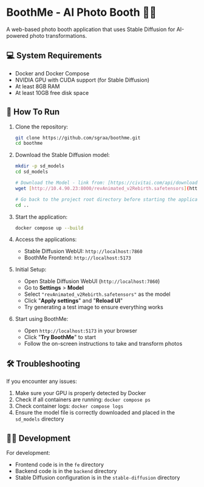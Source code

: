 # BoothMe - AI Photo Booth 📸✨

A web-based photo booth application that uses Stable Diffusion for AI-powered photo transformations.

## 💻 System Requirements

-   Docker and Docker Compose
-   NVIDIA GPU with CUDA support (for Stable Diffusion)
-   At least 8GB RAM
-   At least 10GB free disk space

## 🚀 How To Run

1.  Clone the repository:
    ```bash
    git clone https://github.com/sgraa/boothme.git
    cd boothme
    ```

2.  Download the Stable Diffusion model:
    ```bash
    mkdir -p sd_models
    cd sd_models

    # Download the Model - link from: [https://civitai.com/api/download/models/425083](https://civitai.com/api/download/models/425083)
    wget [http://10.4.90.23:8000/revAnimated_v2Rebirth.safetensors](http://10.4.90.23:8000/revAnimated_v2Rebirth.safetensors)

    # Go back to the project root directory before starting the application
    cd ..
    ```

3.  Start the application:
    ```bash
    docker compose up --build
    ```

4.  Access the applications:
    -   Stable Diffusion WebUI: `http://localhost:7860`
    -   BoothMe Frontend: `http://localhost:5173`

5.  Initial Setup:
    -   Open Stable Diffusion WebUI (`http://localhost:7860`)
    -   Go to **Settings** > **Model**
    -   Select `"revAnimated_v2Rebirth.safetensors"` as the model
    -   Click "**Apply settings**" and "**Reload UI**"
    -   Try generating a test image to ensure everything works

6.  Start using BoothMe:
    -   Open `http://localhost:5173` in your browser
    -   Click "**Try BoothMe**" to start
    -   Follow the on-screen instructions to take and transform photos

## 🛠️ Troubleshooting

If you encounter any issues:
1.  Make sure your GPU is properly detected by Docker
2.  Check if all containers are running: `docker compose ps`
3.  Check container logs: `docker compose logs`
4.  Ensure the model file is correctly downloaded and placed in the `sd_models` directory

## 👨‍💻 Development

For development:
-   Frontend code is in the `fe` directory
-   Backend code is in the `backend` directory
-   Stable Diffusion configuration is in the `stable-diffusion` directory
